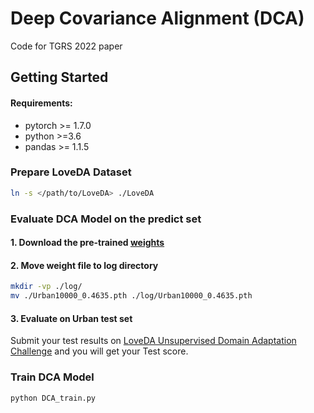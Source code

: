 # Deep Covariance Alignment (DCA)
Code for TGRS 2022 paper

## Getting Started

#### Requirements:
- pytorch >= 1.7.0
- python >=3.6
- pandas >= 1.1.5
### Prepare LoveDA Dataset

```bash
ln -s </path/to/LoveDA> ./LoveDA
```


### Evaluate DCA Model on the predict set
#### 1. Download the pre-trained [<b>weights</b>](https://drive.google.com/drive/folders/1xFn1d8a4Hv4il52hLCzjEy_TY31RdRtg?usp=sharing)
#### 2. Move weight file to log directory
```bash
mkdir -vp ./log/
mv ./Urban10000_0.4635.pth ./log/Urban10000_0.4635.pth
```

#### 3. Evaluate on Urban test set
Submit your test results on [LoveDA Unsupervised Domain Adaptation Challenge](https://codalab.lisn.upsaclay.fr/competitions/424) and you will get your Test score.

### Train DCA Model
```bash 
python DCA_train.py
```
